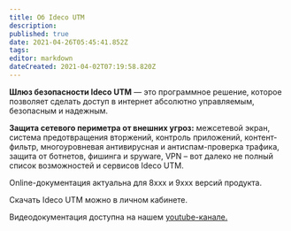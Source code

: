 ```yaml
---
title: Об Ideco UTM
description: 
published: true
date: 2021-04-26T05:45:41.852Z
tags: 
editor: markdown
dateCreated: 2021-04-02T07:19:58.820Z
---
```


**Шлюз безопасности Ideco UTM** — это программное решение, которое позволяет сделать доступ в интернет абсолютно управляемым, безопасным и надежным.

**Защита сетевого периметра от внешних угроз:** межсетевой экран, система предотвращения вторжений, контроль приложений, контент-фильтр, многоуровневая антивирусная и антиспам-проверка трафика, защита от ботнетов, фишинга и spyware, VPN – вот далеко не полный список возможностей и сервисов Ideco UTM.

Online-документация актуальна для 8ххх и 9ххх версий продукта.

Скачать Ideco UTM можно в личном кабинете.

Видеодокументация доступна на нашем <a href="https://www.youtube.com/playlist?list=PLQJTQf4Vb3wCKEEqOZFyQxjqPdan848sq" target="_blank" >youtube-канале. </a>
